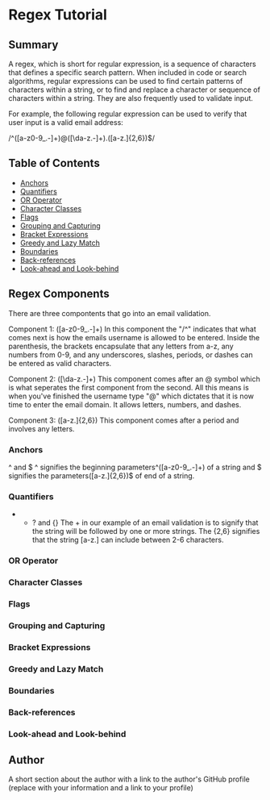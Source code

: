 # Regex Tutorial

## Summary

A regex, which is short for regular expression, is a sequence of characters that defines a specific search pattern. When included in code or search algorithms, regular expressions can be used to find certain patterns of characters within a string, or to find and replace a character or sequence of characters within a string. They are also frequently used to validate input.

For example, the following regular expression can be used to verify that user input is a valid email address:

/^([a-z0-9_\.-]+)@([\da-z\.-]+)\.([a-z\.]{2,6})$/

## Table of Contents

- [Anchors](#anchors)
- [Quantifiers](#quantifiers)
- [OR Operator](#or-operator)
- [Character Classes](#character-classes)
- [Flags](#flags)
- [Grouping and Capturing](#grouping-and-capturing)
- [Bracket Expressions](#bracket-expressions)
- [Greedy and Lazy Match](#greedy-and-lazy-match)
- [Boundaries](#boundaries)
- [Back-references](#back-references)
- [Look-ahead and Look-behind](#look-ahead-and-look-behind)

## Regex Components

There are three compontents that go into an email validation.

Component 1: ([a-z0-9_\.-]+)
In this component the "/^" indicates that what comes next is how the emails username is allowed to be entered. Inside the parenthesis, the brackets encapsulate that any letters from a-z, any numbers from 0-9, and any underscores, slashes, periods, or dashes can be entered as valid characters.

Component 2: ([\da-z\.-]+)
This component comes after an @ symbol which is what seperates the first component from the second. All this means is when you've finished the username type "@" which dictates that it is now time to enter the email domain. It allows letters, numbers, and dashes.

Component 3: ([a-z\.]{2,6})
This component comes after a period and involves any letters.

### Anchors

^ and $
^ signifies the beginning parameters^([a-z0-9_\.-]+) of a string and $ signifies the parameters([a-z\.]{2,6})$ of end of a string.

### Quantifiers

* + ? and {}
The + in our example of an email validation is to signify that the string will be followed by one or more strings. The {2,6} signifies that the string [a-z\.] can include between 2-6 characters.

### OR Operator



### Character Classes

### Flags

### Grouping and Capturing

### Bracket Expressions

### Greedy and Lazy Match

### Boundaries

### Back-references

### Look-ahead and Look-behind

## Author

A short section about the author with a link to the author's GitHub profile (replace with your information and a link to your profile)
